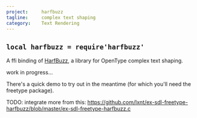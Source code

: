 ```yaml
---
project:     harfbuzz
tagline:     complex text shaping
category:    Text Rendering
---
```


## `local harfbuzz = require'harfbuzz'`

A ffi binding of [HarfBuzz][harfbuzz lib], a library for OpenType complex text shaping.

work in progress...

There's a quick demo to try out in the meantime (for which you'll need the freetype package).

TODO: integrate more from this: https://github.com/lxnt/ex-sdl-freetype-harfbuzz/blob/master/ex-sdl-freetype-harfbuzz.c


[harfbuzz lib]: http://www.freedesktop.org/wiki/Software/HarfBuzz/
